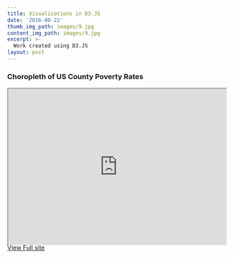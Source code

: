 ```yaml
---
title: Visualizations in D3.JS
date: '2016-08-22'
thumb_img_path: images/9.jpg
content_img_path: images/9.jpg
excerpt: >-
  Work created using D3.JS
layout: post
---
```

### Choropleth of US County Poverty Rates
<div align="center" class="embed-responsive embed-responsive-16by9" style="width:100%;height:360px">
<iframe class= "embed-responsive-item" style="width:100%;height:360px" src="https://bl.ocks.org/ashlitaylor/raw/d1d7c917961c301eb4287b68d7eca7d3/" scrolling="yes"></iframe>
</div>
<div id="resume-download">
<a href="https://bl.ocks.org/ashlitaylor/raw/d1d7c917961c301eb4287b68d7eca7d3/" target="_blank" class="button">View Full site</a>
</div>

